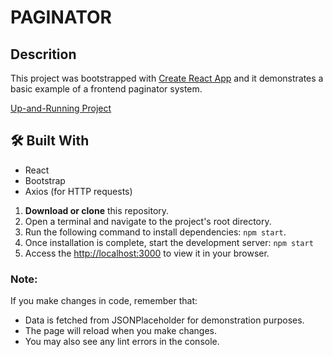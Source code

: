 # PAGINATOR

## Descrition
This project was bootstrapped with [Create React App](https://github.com/facebook/create-react-app) and it demonstrates a basic example of a frontend paginator system.

[Up-and-Running Project](https://paginator-ten.vercel.app)

## 🛠️ Built With
- React
- Bootstrap
- Axios (for HTTP requests)

1. **Download or clone** this repository.
2. Open a terminal and navigate to the project's root directory.
3. Run the following command to install dependencies: `npm start`.
4. Once installation is complete, start the development server: `npm start`
5. Access the [http://localhost:3000](http://localhost:3000) to view it in your browser.

### Note:
If you make changes in code, remember that:
- Data is fetched from JSONPlaceholder for demonstration purposes.
- The page will reload when you make changes.
- You may also see any lint errors in the console.
